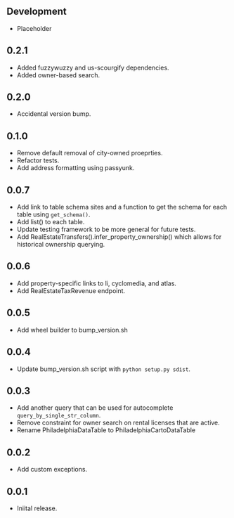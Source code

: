 Development
-----------

* Placeholder

0.2.1
-----

* Added fuzzywuzzy and us-scourgify dependencies.
* Added owner-based search.

0.2.0
-----

* Accidental version bump.

0.1.0
-----

* Remove default removal of city-owned proeprties.
* Refactor tests.
* Add address formatting using passyunk.

0.0.7
-----

* Add link to table schema sites and a function to get the schema for each table using `get_schema()`.
* Add list() to each table.
* Update testing framework to be more general for future tests.
* Add RealEstateTransfers().infer_property_ownership() which allows for historical ownership querying.

0.0.6
-----

* Add property-specific links to li, cyclomedia, and atlas.
* Add RealEstateTaxRevenue endpoint.

0.0.5
-----

* Add wheel builder to bump_version.sh

0.0.4
-----

* Update bump_version.sh script with `python setup.py sdist`.

0.0.3
-----

* Add another query that can be used for autocomplete `query_by_single_str_column`.
* Remove constraint for owner search on rental licenses that are active.
* Rename PhiladelphiaDataTable to PhiladelphiaCartoDataTable

0.0.2
-----

* Add custom exceptions.

0.0.1
-----

* Iniital release.
